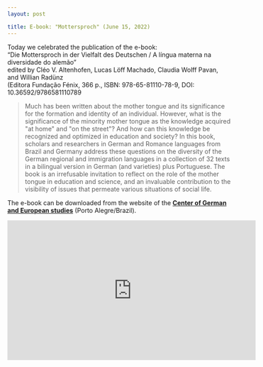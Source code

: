 ```yaml
---
layout: post

title: E-book: "Mottersproch" (June 15, 2022)
---
```


Today we celebrated the publication of the e-book:<br> 
“Die Mottersproch in der Vielfalt des Deutschen / A língua materna na diversidade do alemão”<br>
edited by Cléo V. Altenhofen, Lucas Löff Machado, Claudia Wolff Pavan, and Willian Radünz<br>
(Editora Fundação Fénix, 366 p., ISBN: 978-65-81110-78-9, DOI: 10.36592/9786581110789

<blockquote>
Much has been written about the mother tongue and its significance for the formation and identity of an individual. 
However, what is the significance of the minority mother tongue as the knowledge acquired "at home" and "on the street"? 
And how can this knowledge be recognized and optimized in education and society? 
In this book, scholars and researchers in German and Romance languages from Brazil and Germany address these questions on the diversity of the German regional and immigration languages in a collection of 32 texts in a bilingual version in German (and varieties) plus Portuguese. 
The book is an irrefusable invitation to reflect on the role of the mother tongue in education and science, and an invaluable contribution to the visibility of issues that permeate various situations of social life.
</blockquote>

The e-book can be downloaded from the website of the <a href="https://cdea.tche.br/site/?p=7405" target="_blank" rel="noopener"><strong>Center of German and European studies</strong></a> (Porto Alegre/Brazil).


<iframe width="560" height="315" src="https://www.youtube-nocookie.com/embed/OlHGpr8ErWM?start=25" title="YouTube video player" frameborder="0" allow="accelerometer; autoplay; clipboard-write; encrypted-media; gyroscope; picture-in-picture" allowfullscreen></iframe>
